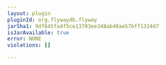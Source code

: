 ```yaml
---
layout: plugin
pluginId: org.flywaydb.flyway
jarSha1: 9df645fa4f5ce13703ee348ab40ae57bff1324d7
isJarAvailable: true
error: NONE
violations: []

---
```

